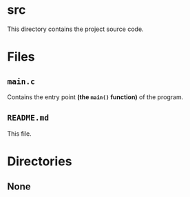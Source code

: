 src
===
This directory contains the project source code.

Files
=====
`main.c`
--------
Contains the entry point **(the `main()` function)** of the program.

`README.md`
-----------
This file.

Directories
===========
None
----
